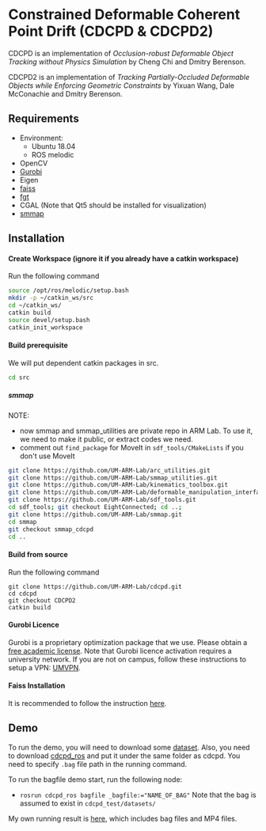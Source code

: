 Constrained Deformable Coherent Point Drift (CDCPD & CDCPD2)
=============

CDCPD is an implementation of *Occlusion-robust Deformable Object Tracking without Physics Simulation*
by Cheng Chi and Dmitry Berenson.

CDCPD2 is an implementation of *Tracking Partially-Occluded Deformable Objects while Enforcing Geometric Constraints* 
by Yixuan Wang, Dale McConachie and Dmitry Berenson.

Requirements
------------
  * Environment:
    * Ubuntu 18.04
    * ROS melodic
  * OpenCV
  * [Gurobi](https://www.gurobi.com/)
  * Eigen
  * [faiss](https://github.com/facebookresearch/faiss)
  * [fgt](https://github.com/gadomski/fgt)
  * CGAL (Note that Qt5 should be installed for visualization)
  * [smmap](https://github.com/UM-ARM-Lab/smmap/tree/smmap_cdcpd)
  
Installation
------------

#### Create Workspace (ignore it if you already have a catkin workspace)

Run the following command
```bash
source /opt/ros/melodic/setup.bash
mkdir -p ~/catkin_ws/src
cd ~/catkin_ws/
catkin build
source devel/setup.bash
catkin_init_workspace
```

#### Build prerequisite

We will put dependent catkin packages in src.

```bash
cd src
```

##### smmap

NOTE:
* now smmap and smmap\_utilities are private repo in ARM Lab. To use it, we need to make it public, or extract codes we need.
* comment out `find_package` for MoveIt in `sdf_tools/CMakeLists` if you don't use MoveIt

```bash
git clone https://github.com/UM-ARM-Lab/arc_utilities.git
git clone https://github.com/UM-ARM-Lab/smmap_utilities.git
git clone https://github.com/UM-ARM-Lab/kinematics_toolbox.git
git clone https://github.com/UM-ARM-Lab/deformable_manipulation_interface.git
git clone https://github.com/UM-ARM-Lab/sdf_tools.git
cd sdf_tools; git checkout EightConnected; cd ..;
git clone https://github.com/UM-ARM-Lab/smmap.git
cd smmap
git checkout smmap_cdcpd
cd ..
```

#### Build from source

Run the following command
```
git clone https://github.com/UM-ARM-Lab/cdcpd.git
cd cdcpd
git checkout CDCPD2
catkin build
```

#### Gurobi Licence

Gurobi is a proprietary optimization package that we use. Please obtain a [free academic license](https://www.gurobi.com/academia/academic-program-and-licenses).
Note that Gurobi licence activation requires a university network. If you are not on campus, follow these instructions to setup a VPN: [UMVPN](https://documentation.its.umich.edu/vpn/vpn-linux-vpn-instructions).

#### Faiss Installation

It is recommended to follow the instruction [here](https://github.com/facebookresearch/faiss/blob/master/INSTALL.md).

Demo
------------
To run the demo, you will need to download some [dataset](https://drive.google.com/drive/folders/17_xRbsX6Pnk9KkTxouIu1FLqE1yNmIdW?usp=sharing).
Also, you need to download [cdcpd_ros](https://github.com/UM-ARM-Lab/cdcpd_ros) and put it under the same folder as cdcpd.
You need to specify `.bag` file path in the running command.

To run the bagfile demo start, run the following node:
* `rosrun cdcpd_ros bagfile _bagfile:="NAME_OF_BAG"`
Note that the bag is assumed to exist in `cdcpd_test/datasets/`

My own running result is [here](https://drive.google.com/open?id=1HovZ9eJMZ1WYyCsdsISw5YndlS-BUwSx), which includes bag files and MP4 files.
